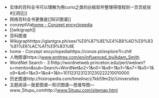 - 实体的百科全书可以理解为用curio之类的白板软件整理得很规则一页页纸张  #[[洞见]] 
- 网络百科全书更像是[[知识图谱]]
- conzeptVia[home - Conzept encyclopedia](https://conze.pt/explore?l=zh#)
- [[wikigraph]]
- 百科图谱                                                                                                                                         
- Wikigraphhttps://giantgra.ph/see/%E9%87%8E%E4%B8%AD%E9%83%81%E6%AC%A1%E9%83%8E
- home - Conzept encyclopediahttps://conze.pt/explore?l=zh#
- 人物图谱https://www.entitree.com/en/influenced_by/Adam_Smith
- WordNet Search - 3.1http://wordnetweb.princeton.edu/perl/webwn?s=mention&sub=Search+WordNet&o2=1&o0=1&o8=1&o1=1&o7=1&o5=1&o9=&o6=1&o3=1&o4=1&h=1011231231231230222210010000
- 历史图谱http://histropedia.com/timeline/z7kb59m2lz/Universities
- 主题阅读—我爱图谱—知识图谱—思维导图—www_5itupu_comhttp://www.5itupu.com/sitemap.html
